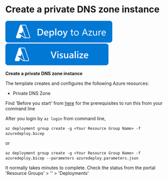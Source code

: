 # Create a private DNS zone instance

[![Deploy To Azure](https://raw.githubusercontent.com/Azure/azure-quickstart-templates/master/1-CONTRIBUTION-GUIDE/images/deploytoazure.svg)](https://portal.azure.com/#create/Microsoft.Template/uri/https%3A%2F%2Fraw.githubusercontent.com%2Fnudbeach%2Fdata-platform-migration%2Fmain%2Fmodules%2Fcreate-private-dns-zone%2Fazuredeploy.json)
[![Visualize](https://raw.githubusercontent.com/Azure/azure-quickstart-templates/master/1-CONTRIBUTION-GUIDE/images/visualizebutton.svg)](http://armviz.io/#/?load=https%3A%2F%2Fraw.githubusercontent.com%2Fnudbeach%2Fdata-platform-migration%2Fmain%2Fmodules%2Fcreate-private-dns-zone%2Fazuredeploy.json)


**Create a private DNS zone instance**

The template creates and configures the following Azure resources:

- Private DNS Zone

Find 'Before you start' from [here](../../README.md#before-you-start) for the prerequisites to run this from your command line

After you login by `az login` from command line,

```command
az deployment group create -g <Your Resource Group Name> -f azuredeploy.bicep
```

or 

```command
az deployment group create -g <Your Resource Group Name> -f azuredeploy.bicep --parameters azuredeploy.parameters.json
```

It normally takes minutes to complete. Check the status from the portal 'Resource Groups' > '<Your Resource Group>' > 'Deployments'